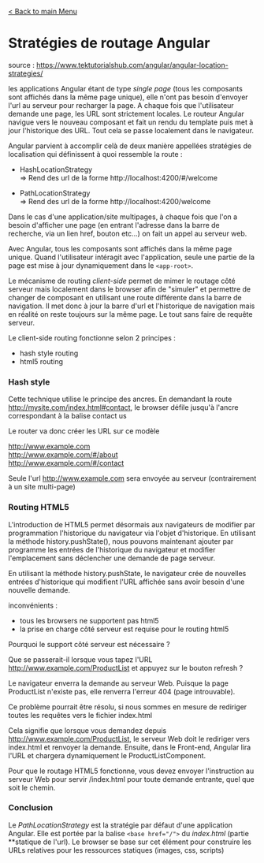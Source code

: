 [< Back to main Menu](https://github.com/gsoulie/angular-resources/blob/master/ng-sheet.md)    

# Stratégies de routage Angular

source : https://www.tektutorialshub.com/angular/angular-location-strategies/

les applications Angular étant de type *single page* (tous les composants sont affichés dans la même page unique), elle n'ont pas besoin d'envoyer l'url au serveur pour recharger la page. A chaque fois que l'utilisateur demande une page,
les URL sont strictement locales.
Le routeur Angular navigue vers le nouveau composant et fait un rendu du template puis met à jour l'historique des URL. Tout cela se passe localement dans le navigateur.

Angular parvient à accomplir celà de deux manière appellées stratégies de localisation qui définissent à quoi ressemble la route :

* HashLocationStrategy     
=> Rend des url de la forme http://localhost:4200/#/welcome

* PathLocationStrategy      
=> Rend des url de la forme http://localhost:4200/welcome

Dans le cas d'une application/site multipages, à chaque fois que l'on a besoin d'afficher une page (en entrant l'adresse dans la barre de recherche, via un lien href, bouton etc...) on 
fait un appel au serveur web.

Avec Angular, tous les composants sont affichés dans la même page unique. Quand l'utilisateur intéragit avec l'application, seule une partie de la page est mise à jour dynamiquement dans le ````<app-root>````.

Le mécanisme de routing *client-side* permet de mimer le routage côté serveur mais localement dans le browser afin de "simuler" et permettre de changer de composant en utilisant une route différente dans la
barre de navigation.
Il met donc à jour la barre d'url et l'historique de navigation mais en réalité on reste toujours sur la même page. Le tout sans faire de requête serveur.

Le client-side routing fonctionne selon 2 principes :

* hash style routing     
* html5 routing      

### Hash style

Cette technique utilise le principe des ancres. En demandant la route http://mysite.com/index.html#contact, le browser défile jusqu'à l'ancre correspondant à la balise contact us

Le router va donc créer les URL sur ce modèle

http://www.example.com      
http://www.example.com/#/about      
http://www.example.com/#/contact      

Seule l'url http://www.example.com sera envoyée au serveur (contrairement à un site multi-page)

### Routing HTML5

L'introduction de HTML5 permet désormais aux navigateurs de modifier par programmation l'historique du navigateur via l'objet d'historique.
En utilisant la méthode history.pushState(), nous pouvons maintenant ajouter par programme les entrées de l'historique du navigateur et modifier l'emplacement sans déclencher une demande de page serveur.

En utilisant la méthode history.pushState, le navigateur crée de nouvelles entrées d'historique qui modifient l'URL affichée sans avoir besoin d'une nouvelle demande.

inconvénients :
* tous les browsers ne supportent pas html5      
* la prise en charge côté serveur est requise pour le routing html5       

Pourquoi le support côté serveur est nécessaire ?

Que se passerait-il lorsque vous tapez l'URL http://www.example.com/ProductList et appuyez sur le bouton refresh ?

Le navigateur enverra la demande au serveur Web. Puisque la page ProductList n'existe pas, elle renverra l'erreur 404 (page introuvable).

Ce problème pourrait être résolu, si nous sommes en mesure de rediriger toutes les requêtes vers le fichier index.html

Cela signifie que lorsque vous demandez depuis http://www.example.com/ProductList, le serveur Web doit le rediriger vers index.html et renvoyer la demande. Ensuite, dans le Front-end, Angular lira l'URL et chargera dynamiquement le ProductListComponent.

Pour que le routage HTML5 fonctionne, vous devez envoyer l'instruction au serveur Web pour servir /index.html pour toute demande entrante, quel que soit le chemin.

### Conclusion

Le *PathLocationStrategy* est la stratégie par défaut d'une application Angular. Elle est portée par la balise ````<base href="/">```` du *index.html* (partie **statique de l'url). Le browser se base sur cet élément
pour construire les URLs relatives pour les ressources statiques (images, css, scripts)
